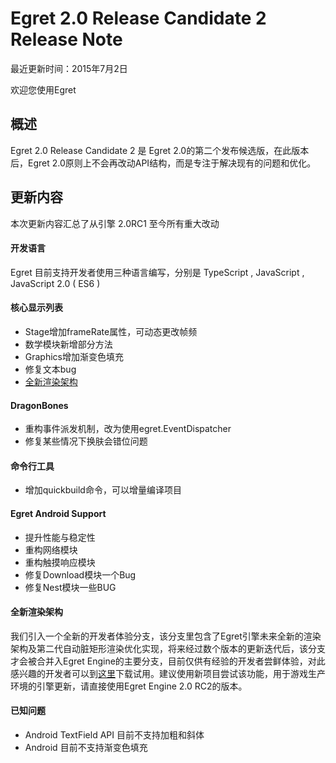 Egret 2.0 Release Candidate 2 Release Note
===============================


最近更新时间：2015年7月2日

欢迎您使用Egret


## 概述

Egret 2.0 Release Candidate 2 是 Egret 2.0的第二个发布候选版，在此版本后，Egret 2.0原则上不会再改动API结构，而是专注于解决现有的问题和优化。

## 更新内容

本次更新内容汇总了从引擎 2.0RC1 至今所有重大改动


#### 开发语言

Egret 目前支持开发者使用三种语言编写，分别是 TypeScript , JavaScript , JavaScript 2.0 ( ES6 )


#### 核心显示列表

* Stage增加frameRate属性，可动态更改帧频
* 数学模块新增部分方法
* Graphics增加渐变色填充
* 修复文本bug
* [全新渲染架构](#newEngine)


#### DragonBones

* 重构事件派发机制，改为使用egret.EventDispatcher
* 修复某些情况下换肤会错位问题

#### 命令行工具

* 增加quickbuild命令，可以增量编译项目


#### Egret Android Support

* 提升性能与稳定性
* 重构网络模块
* 重构触摸响应模块
* 修复Download模块一个Bug
* 修复Nest模块一些BUG

<a name="newEngine"></a>
#### 全新渲染架构
我们引入一个全新的开发者体验分支，该分支里包含了Egret引擎未来全新的渲染架构及第二代自动脏矩形渲染优化实现，将来经过数个版本的更新迭代后，该分支才会被合并入Egret Engine的主要分支，目前仅供有经验的开发者尝鲜体验，对此感兴趣的开发者可以到[这里](https://github.com/egret-labs/egret-core/tree/dirty)下载试用。建议使用新项目尝试该功能，用于游戏生产环境的引擎更新，请直接使用Egret Engine 2.0 RC2的版本。


#### 已知问题

* Android TextField API 目前不支持加粗和斜体
* Android 目前不支持渐变色填充